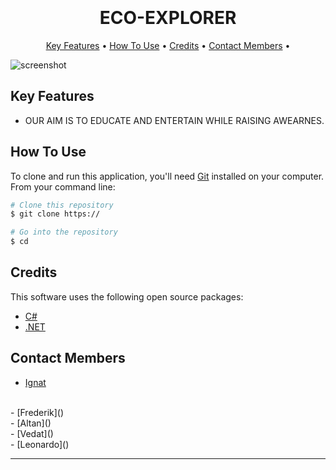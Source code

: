 
<h1 align="center">
  <br>
  <a href="http: width="200"></a>
  <br>
  ECO-EXPLORER
  <br>
</h1>


<p align="center">
  <a href="#key-features">Key Features</a> •
  <a href="#how-to-use">How To Use</a> •
  <a href="#credits">Credits</a> •
  <a href="#related">Contact Members</a> •

</p>

![screenshot](https://github.com/Ignat40/Semester-Project/blob/main/Poster/Poster.png)

## Key Features

* OUR AIM IS TO EDUCATE AND ENTERTAIN WHILE RAISING AWEARNES.

## How To Use

To clone and run this application, you'll need [Git](https://git-scm.com) installed on your computer. From your command line:

```bash
# Clone this repository
$ git clone https://

# Go into the repository
$ cd 

```


## Credits

This software uses the following open source packages:

- [C#](https://learn.microsoft.com/en-us/dotnet/csharp/)
- [.NET](https://dotnet.microsoft.com/en-us/)


## Contact Members
- [Ignat](https://github.com/Ignat40)
<br>
- [Frederik]()
<br>
- [Altan]()
<br>
- [Vedat]()
<br>
- [Leonardo]()



---
